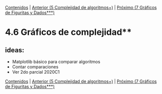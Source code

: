 [Contenidos](../Contenidos.md) \| [Anterior (5 Complejidad de algoritmos+)](05_Complejidad.md) \| [Próximo (7 Gráficos de Figuritas y Dados***)](07_gráficos_de_figuritas.md)

# 4.6 Gráficos de complejidad**

## ideas:

- Matplotlib básico para comparar algoritmos
- Contar comparaciones
- Ver 2do parcial 2020C1





[Contenidos](../Contenidos.md) \| [Anterior (5 Complejidad de algoritmos+)](05_Complejidad.md) \| [Próximo (7 Gráficos de Figuritas y Dados***)](07_gráficos_de_figuritas.md)

